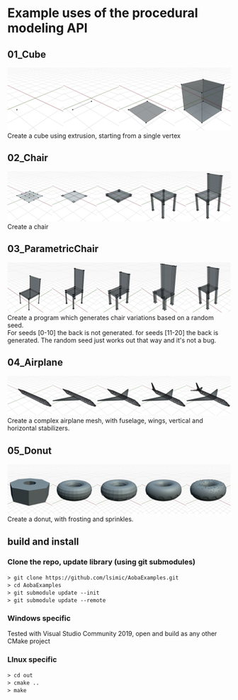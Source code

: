 # Example uses of the procedural modeling API

## 01_Cube
![01_Cube](images/01_Cube.png)  
Create a cube using extrusion, starting from a single vertex

## 02_Chair
![02_Chair](images/02_Chair.png)  
Create a chair  

## 03_ParametricChair
![03_ParametricChair](images/03_ParametricChair.png)  
Create a program which generates chair variations based on a random seed.  
For seeds [0-10] the back is not generated. for seeds [11-20] the back is generated. The random seed just works out that way and it's not a bug.

## 04_Airplane
![04_Airplane](images/04_Airplane.png)  
Create a complex airplane mesh, with fuselage, wings, vertical and horizontal stabilizers.

## 05_Donut
![05_Donut](images/05_Donut.png)  
Create a donut, with frosting and sprinkles. 

## build and install
### Clone the repo, update library (using git submodules)
`> git clone https://github.com/lsimic/AobaExamples.git`  
`> cd AobaExamples`  
`> git submodule update --init`  
`> git submodule update --remote`  

### Windows specific
Tested with Visual Studio Community 2019, open and build as any other CMake project

### LInux specific
`> cd out`  
`> cmake ..`  
`> make`  